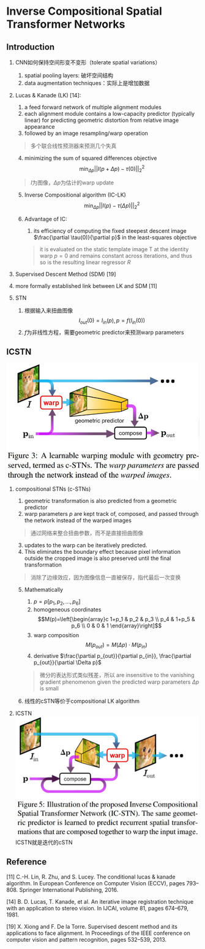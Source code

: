 # Inverse Compositional Spatial Transformer Networks

## Introduction
1. CNN如何保持空间形变不变形（tolerate spatial variations）
   1. spatial pooling layers: 破坏空间结构
   2. data augmentation techniques：实际上是增加数据
2. Lucas & Kanade (LK) [14]:
   1. a feed forward network of multiple alignment modules
   2. each alignment module contains a low-capacity predictor (typically linear) for predicting geometric distortion from relative image appearance
   3. followed by an image resampling/warp operation
   > 多个联合线性预测器来预测几个失真

   4. minimizing the sum of squared differences objective
   $$ \min_{\Delta p}||I(p+\Delta p)-\tau(0)||_ 2^2 $$
   > $I$为图像，$\Delta p$为估计的warp update

   5. Inverse Compositional algorithm (IC-LK)
   $$ \min_{\Delta p}||I(p)-\tau(\Delta p)||_ 2^2 $$

   6. Advantage of IC:
      1. its efficiency of computing the fixed steepest descent image $\frac{\partial \tau(0)}{\partial p}$ in the least-squares objective
      > it is evaluated on the static template image T at the identity warp $p = 0$ and remains constant across iterations, and thus so is the resulting linear regressor $R$

3.  Supervised Descent Method (SDM) [19]
4. more formally established link between LK and SDM [11]
5. STN
   1. 根据输入来扭曲图像
   $$ I_{out}(0)=I_{in}(p), p=f(I_{in}(0)) $$
   2. $f$为非线性方程，需要geometric predictor来预测warp parameters

## ICSTN
![ICSTN](./.assets/ICSTN.jpg)
1. compositional STNs (c-STNs)
    1. geometric transformation is also predicted from a geometric predictor
    2. warp parameters $p$ are kept track of, composed, and passed through the network instead of the warped images
    > 通过网络来整合扭曲参数，而不是直接扭曲图像

    3. updates to the warp can be iteratively predicted.
    4. This eliminates the boundary effect because pixel information outside the cropped image is also preserved until the final transformation
    > 消除了边缘效应，因为图像信息一直被保存，指代最后一次变换

    5. Mathematically
       1. $p=p[p_1, p_2, ..., p_6]$
       2. homogeneous coordinates
       $$M(p)=\left[\begin{array}c
       1+p_1 & p_2 & p_3 \\
       p_4 & 1+p_5 & p_6 \\
       0 & 0 & 1
       \end{array}\right]$$
       3. warp composition
       $$ M(p_{out})=M(\Delta p)\cdot M(p_{in}) $$
       4. derivative $\frac{\partial p_{out}}{\partial p_{in}}, \frac{\partial p_{out}}{\partial \Delta p}$
       > 微分的表达形式类似残差，所以 are insensitive to the vanishing gradient phenomenon given the predicted warp parameters $\Delta p$ is small

    6. 线性的cSTN等价于compositional LK algorithm
2. ICSTN
![icstn](./.assets/icstn_vqrg8p24t.jpg)
ICSTN就是迭代的cSTN

## Reference
[11] C.-H. Lin, R. Zhu, and S. Lucey. The conditional lucas &
kanade algorithm. In European Conference on Computer
Vision (ECCV), pages 793–808. Springer International Publishing, 2016.

[14] B. D. Lucas, T. Kanade, et al. An iterative image registration technique with an application to stereo vision. In IJCAI, volume 81, pages 674–679, 1981.

[19] X. Xiong and F. De la Torre. Supervised descent method
and its applications to face alignment. In Proceedings of the
IEEE conference on computer vision and pattern recognition, pages 532–539, 2013.
